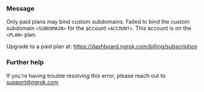 
### Message
Only paid plans may bind custom subdomains.
Failed to bind the custom subdomain <code>&lt;SUBDOMAIN&gt;</code> for the account <code>&lt;ACCOUNT&gt;</code>.
This account is on the <code>&lt;PLAN&gt;</code> plan.

Upgrade to a paid plan at: https://dashboard.ngrok.com/billing/subscription

### Further help
If you're having trouble resolving this error, please reach out to [support@ngrok.com](mailto:support@ngrok.com?subject=Help%20with%20ERR_NGROK_313)

